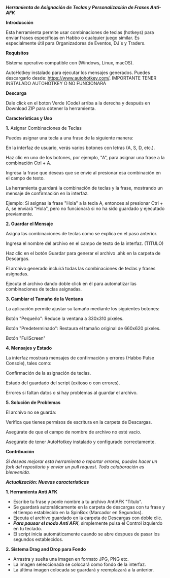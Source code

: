***Herramienta de Asignación de Teclas y Personalización de Frases Anti-AFK***   

**Introducción**

Esta herramienta permite usar combinaciones de teclas (hotkeys) para enviar frases específicas en Habbo o cualquier juego similar. Es especialmente útil para Organizadores de Eventos, DJ´s y Traders.

**Requisitos**

Sistema operativo compatible con (Windows, Linux, macOS).

AutoHotkey instalado para ejecutar los mensajes generados. Puedes descargarlo desde: https://www.autohotkey.com/.  IMPORTANTE TENER INSTALADO AUTOHOTKEY O NO FUNCIONARÁ

**Descarga**

Dale click en el boton Verde (Code) arriba a la derecha y después en Download ZIP para obtener la herramienta.

**Características y Uso**

**1.** Asignar Combinaciones de Teclas

Puedes asignar una tecla a una frase de la siguiente manera:

En la interfaz de usuario, verás varios botones con letras (A, S, D, etc.).

Haz clic en uno de los botones, por ejemplo, "A", para asignar una frase a la combinación Ctrl + A.

Ingresa la frase que deseas que se envíe al presionar esa combinación en el campo de texto.

La herramienta guardará la combinación de teclas y la frase, mostrando un mensaje de confirmación en la interfaz.

Ejemplo:
Si asignas la frase "Hola" a la tecla A, entonces al presionar Ctrl + A, se enviará "Hola", pero no funcionará si no ha sido guardado y ejecutado previamente.

**2. Guardar el Mensaje**

Asigna las combinaciones de teclas como se explica en el paso anterior.

Ingresa el nombre del archivo en el campo de texto de la interfaz. (TITULO)

Haz clic en el botón Guardar para generar el archivo .ahk en la carpeta de Descargas.

El archivo generado incluirá todas las combinaciones de teclas y frases asignadas.

Ejecuta el archivo dando doble click en él para automatizar las combinaciones de teclas asignadas.

**3. Cambiar el Tamaño de la Ventana**

La aplicación permite ajustar su tamaño mediante los siguientes botones:

Botón "Pequeño": Reduce la ventana a 330x310 píxeles.

Botón "Predeterminado": Restaura el tamaño original de 660x620 píxeles.

Botón "FullScreen"


**4. Mensajes y Estado**

La interfaz mostrará mensajes de confirmación y errores (Habbo Pulse Console), tales como:

Confirmación de la asignación de teclas.

Estado del guardado del script (exitoso o con errores).

Errores si faltan datos o si hay problemas al guardar el archivo.

**5. Solución de Problemas**

El archivo no se guarda:

Verifica que tienes permisos de escritura en la carpeta de Descargas.

Asegúrate de que el campo de nombre de archivo no esté vacío.

Asegúrate de tener AutoHotkey instalado y configurado correctamente.

**Contribución**

*Si deseas mejorar esta herramienta o reportar errores, puedes hacer un fork del repositorio y enviar un pull request. Toda colaboración es bienvenida.*


***Actualización: Nuevas características***

**1. Herramienta Anti AFK**

- Escribe tu frase y ponle nombre a tu archivo AntiAFK "Título".
- Se guardará automáticamente en la carpeta de descargas con tu frase y el tiempo establecido en la SpinBox (Marcador en Segundos).
- Ejecuta el archivo guardado en la carpeta de Descargas con doble clic.
- ***Para pausar el modo Anti AFK***, simplemente pulsa el Control izquierdo en tu teclado.
- El script inicia automáticamente cuando se abre despues de pasar los segundos establecidos.

**2. Sistema Drag and Drop para Fondo**

- Arrastra y suelta una imagen en formato JPG, PNG etc.
- La imagen seleccionada se colocará como fondo de la interfaz.
- La última imagen colocada se guardará y reemplazará a la anterior.

